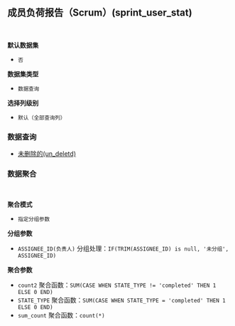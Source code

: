 ## 成员负荷报告（Scrum）(sprint_user_stat) <!-- {docsify-ignore-all} -->



<br>
<p class="panel-title"><b>默认数据集</b></p>

* `否`

<p class="panel-title"><b>数据集类型</b></p>

* `数据查询`

<p class="panel-title"><b>选择列级别</b></p>

* `默认（全部查询列）`




### 数据查询
  * [未删除的(un_deletd)](module/ProjMgmt/work_item/query/un_deletd)

### 数据聚合

<br>
<p class="panel-title"><b>聚合模式</b></p>

* `指定分组参数`


<p class="panel-title"><b>分组参数</b></p>

* `ASSIGNEE_ID(负责人)`  分组处理：`IF(TRIM(ASSIGNEE_ID) is null, '未分组', ASSIGNEE_ID)`

<p class="panel-title"><b>聚合参数</b></p>

* `count2`  聚合函数：`SUM(CASE WHEN STATE_TYPE != 'completed' THEN 1 ELSE 0 END)`
* `STATE_TYPE`  聚合函数：`SUM(CASE WHEN STATE_TYPE = 'completed' THEN 1 ELSE 0 END)`
* `sum_count`  聚合函数：`count(*)`
